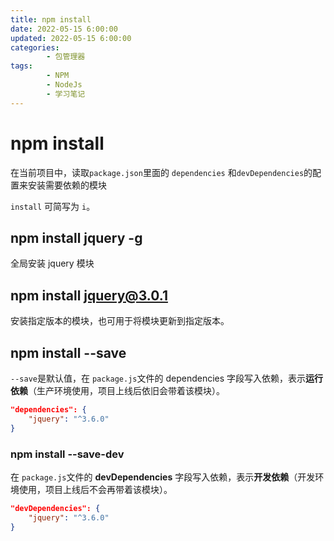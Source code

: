 ```yaml
---
title: npm install
date: 2022-05-15 6:00:00
updated: 2022-05-15 6:00:00
categories:
        - 包管理器
tags:
        - NPM 
        - NodeJs
        - 学习笔记
---
```


# npm install

在当前项目中，读取`package.json`里面的 `dependencies` 和`devDependencies`的配置来安装需要依赖的模块

`install` 可简写为 `i`。

## npm install jquery -g

全局安装 jquery 模块

## npm install jquery@3.0.1

安装指定版本的模块，也可用于将模块更新到指定版本。

## npm install --save

`--save`是默认值，在 `package.js`文件的 dependencies 字段写入依赖，表示**运行依赖**（生产环境使用，项目上线后依旧会带着该模块）。

```json
"dependencies": {
    "jquery": "^3.6.0"
}
```

### npm install --save-dev

在 `package.js`文件的 **devDependencies** 字段写入依赖，表示**开发依赖**（开发环境使用，项目上线后不会再带着该模块）。

```json
"devDependencies": {
    "jquery": "^3.6.0"
}
```
